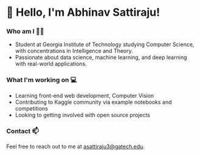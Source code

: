 # 👋 Hello, I'm Abhinav Sattiraju!

### Who am I 🧑‍🎓
- Student at Georgia Institute of Technology studying Computer Science, with concentrations in Intelligence and Theory.
- Passionate about data science, machine learning, and deep learning with real-world applications.

### What I'm working on 💻
- Learning front-end web development, Computer Vision
- Contributing to Kaggle community via example notebooks and competitions
- Looking to getting involved with open source projects

### Contact 📫
Feel free to reach out to me at <asattiraju3@gatech.edu>.
